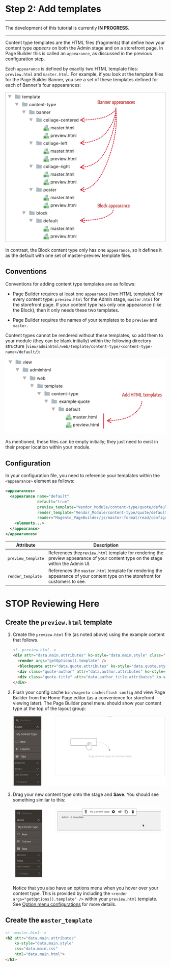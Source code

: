 # Step 2: Add templates

***
The development of this tutorial is currently **IN PROGRESS**.

***

Content type templates are the HTML files (fragments) that define how your content type *appears* on both the Admin stage and on a storefront page. In Page Builder this is called an `appearance`, as discussed in the previous configuration step.

Each `appearance` is defined by exactly two HTML template files: `preview.html` and `master.html`. For example, if you look at the template files for the Page Builder Banner, you see a set of these templates defined for each of Banner's four appearances:

![BannerBlockTemplateSets](../images/BannerBlockTemplateSets.png)

In contrast, the Block content type only has one `appearance`, so it defines it as the default with one set of master-preview template files.

## Conventions

Conventions for adding content type templates are as follows:

- Page Builder requires at least one `appearance` (two HTML templates) for every content type:  `preview.html` for the Admin stage, `master.html` for the storefront page. If your content type has only one appearance (like the Block), then it only needs these two templates.  

- Page Builder requires the names of your templates to be `preview` and `master`.

Content types cannot be rendered without these templates, so add them to your module (they can be blank initially) within the following directory structure (`view/adminhtml/web/template/content-type/<content-type-name>/default/`):

![Create config file](../images/step2-add-templates.png)

As mentioned, these files can be empty initially; they just need to exist in their proper location within your module.

## Configuration

In your configuration file, you need to reference your templates within the `<appearance>` element as follows:

```xml
<appearances>
  <appearance name="default"
              default="true"
              preview_template="Vendor_Module/content-type/quote/default/preview"
              render_template="Vendor_Module/content-type/quote/default/master"
              reader="Magento_PageBuilder/js/master-format/read/configurable">
    <elements...>
  </appearance>
</appearances>
```

| Attribute        | Description                                                  |
| ---------------- | ------------------------------------------------------------ |
| `preview_template` | References the`preview.html` template for rendering the preview appearance of your content type on the stage within the Admin UI. |
| `render_template`  | References the `master.html`  template for rendering the appearance of your content type on the storefront for customers to see. |



# **STOP Reviewing Here**



## Create the `preview.html` template



1. Create the `preview.html` file (as noted above) using the example content that follows.

    ```html
    <!--preview.html-->
    <div attr="data.main.attributes" ko-style="data.main.style" class="pagebuilder-content-type" css="data.main.css" event="{ mouseover: onMouseOver, mouseout: onMouseOut }, mouseoverBubble: false">
      <render args="getOptions().template" />
      <blockquote attr="data.quote.attributes" ko-style="data.quote.style" css="data.quote.css" data-bind="liveEdit: { field: 'quote_text', placeholder: $t('Enter Quote') }"></blockquote>
      <div class="quote-author" attr="data.author.attributes" ko-style="data.author.style" css="data.author.css" data-bind="liveEdit: { field: 'quote_author', placeholder: $t('Enter Author') }"></div>
      <div class="quote-title" attr="data.author_title.attributes" ko-style="data.author_title.style" css="data.author_title.css" data-bind="liveEdit: { field: 'quote_author_desc', placeholder: $t('Enter Description') }"></div>
    </div>
    ```

2. Flush your config cache `bin/magento cache:flush config` and view Page Builder from the Home Page editor (as a convenience for storefront viewing later). The Page Builder panel menu should show your content type at the top of the layout group:

   ![Page Builder Panel Config](../images/create-config-file-1.png) 

3. Drag your new content type onto the stage and **Save**. You should see something similar to this:

    ![Admin preview.html template](../images/drag-content-type-to-stage.png) 

    Notice that you also have an options menu when you hover over your content type. This is provided by including the `<render args="getOptions().template" />` within your `preview.html` template. See [Option menu configurations](../configurations/option-menu-configurations.md) for more details.

## Create the `master_template`

```html
<!--master.html-->
<h2 attr="data.main.attributes" 
    ko-style="data.main.style" 
    css="data.main.css" 
    html="data.main.html">
</h2>
```